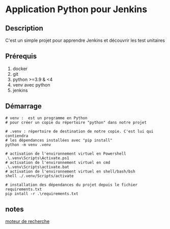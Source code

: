 # Application Python pour Jenkins

## Description

C'est un simple projet pour apprendre Jenkins et découvrir les test unitaires

## Prérequis

1. docker
2. git
3. python >=3.9 & <4
4. venv avec python
5. jenkins

## Démarrage

    # venv :  est un programme en Python 
    # pour créer un copie du répertoire "python" dans notre projet
    
    # .venv : répertoire de destination de notre copie. C'est lui qui contiendra
    # les dépendances installées avec "pip install"
    python -m venv .venv

    # activation de l'environnement virtuel en Powershell
    .\.venv\Scripts\Activate.ps1
    # activation de l'environnement virtuel en cmd
    .\.venv\Scripts\activate.bat
    # activation de l'environnement virtuel en shell/bash/bsh
    shell ./.venv/Scripts/activate

    # installation des dépendances du projet depuis le fichier requirements.txt
    pip intall -r .\requirements.txt

## notes

[moteur de recherche](https://google.fr)
